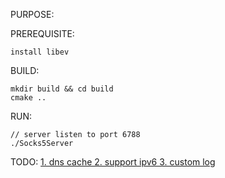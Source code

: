 PURPOSE:


PREREQUISITE:
```
install libev
```

BUILD:
```
mkdir build && cd build
cmake ..
```

RUN:
```
// server listen to port 6788
./Socks5Server 

```

TODO:
[1. dns cache
2. support ipv6
3. custom log]()